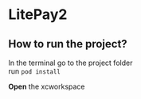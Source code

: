 # LitePay2

## How to run the project?
In the terminal go to the project folder  
run `pod install`

**Open** the xcworkspace
